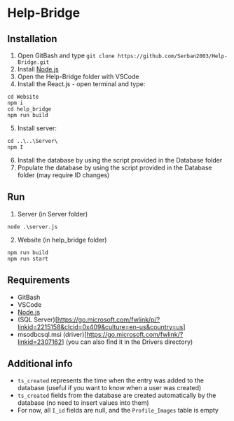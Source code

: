 # Help-Bridge

## Installation
1. Open GitBash and type ```git clone https://github.com/Serban2003/Help-Bridge.git```
2. Install [Node.js](https://nodejs.org/dist/v22.15.0/node-v22.15.0-x64.msi)
3. Open the Help-Bridge folder with VSCode
4. Install the React.js - open terminal and type:
```
cd Website
npm i
cd help_bridge
npm run build
```
5. Install server:
```
cd ..\..\Server\
npm I
```
6. Install the database by using the script provided in the Database folder
7. Populate the database by using the script provided in the Database folder (may require ID changes)

## Run
1. Server (in Server folder)
```
node .\server.js
```
2. Website (in help_bridge folder)
```
npm run build
npm run start
```

## Requirements
- GitBash
- VSCode
- [Node.js](https://nodejs.org/dist/v22.15.0/node-v22.15.0-x64.msi)
- (SQL Server)[https://go.microsoft.com/fwlink/p/?linkid=2215158&clcid=0x409&culture=en-us&country=us]
- msodbcsql.msi (driver)[https://go.microsoft.com/fwlink/?linkid=2307162] (you can also find it in the Drivers directory)

## Additional info
- `ts_created` represents the time when the entry was added to the database (useful if you want to know when a user was created)
- `ts_created` fields from the database are created automatically by the database (no need to insert values into them)
- For now, all `I_id` fields are null, and the `Profile_Images` table is empty
